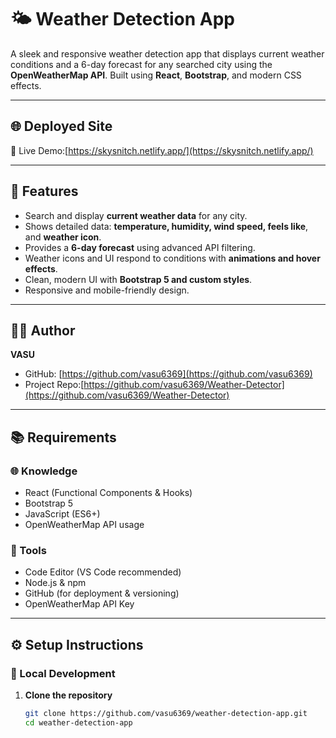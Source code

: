 # 🌤️ Weather Detection App

A sleek and responsive weather detection app that displays current weather conditions and a 6-day forecast for any searched city using the **OpenWeatherMap API**. Built using **React**, **Bootstrap**, and modern CSS effects.

---

## 🌐 Deployed Site
🔗 Live Demo:[https://skysnitch.netlify.app/](https://skysnitch.netlify.app/)

---

## 🚀 Features
- Search and display **current weather data** for any city.
- Shows detailed data: **temperature, humidity, wind speed, feels like**, and **weather icon**.
- Provides a **6-day forecast** using advanced API filtering.
- Weather icons and UI respond to conditions with **animations and hover effects**.
- Clean, modern UI with **Bootstrap 5 and custom styles**.
- Responsive and mobile-friendly design.

---

## 👨‍💻 Author
**VASU**  
- GitHub: [https://github.com/vasu6369](https://github.com/vasu6369)  
- Project Repo:[https://github.com/vasu6369/Weather-Detector](https://github.com/vasu6369/Weather-Detector)

---

## 📚 Requirements

### 🌐 Knowledge
- React (Functional Components & Hooks)
- Bootstrap 5
- JavaScript (ES6+)
- OpenWeatherMap API usage

### 🧰 Tools
- Code Editor (VS Code recommended)
- Node.js & npm
- GitHub (for deployment & versioning)
- OpenWeatherMap API Key

---

## ⚙️ Setup Instructions

### 🔧 Local Development

1. **Clone the repository**
   ```bash
   git clone https://github.com/vasu6369/weather-detection-app.git
   cd weather-detection-app
